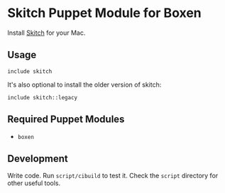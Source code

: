 # Skitch Puppet Module for Boxen

Install [Skitch](http://evernote.com/skitch/) for your Mac.

## Usage

```puppet
include skitch
```

It's also optional to install the older version of skitch:

```puppet
include skitch::legacy
```

## Required Puppet Modules

* `boxen`

## Development

Write code. Run `script/cibuild` to test it. Check the `script`
directory for other useful tools.
